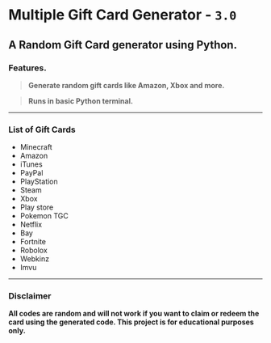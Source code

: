 # Multiple Gift Card Generator -  `3.0`

## A Random Gift Card generator using Python.

### Features.

>  **Generate random gift cards like Amazon, Xbox and more.**

> **Runs in basic Python terminal.**
-------
### List of Gift Cards

- Minecraft
- Amazon
- iTunes
- PayPal
- PlayStation
- Steam
- Xbox
- Play store
- Pokemon TGC
- Netflix
- Bay
- Fortnite
- Robolox
- Webkinz
- Imvu
-------
### Disclaimer
**All codes are random and will not work if you want to claim or redeem the card using the generated code. This project is for educational purposes only.**
